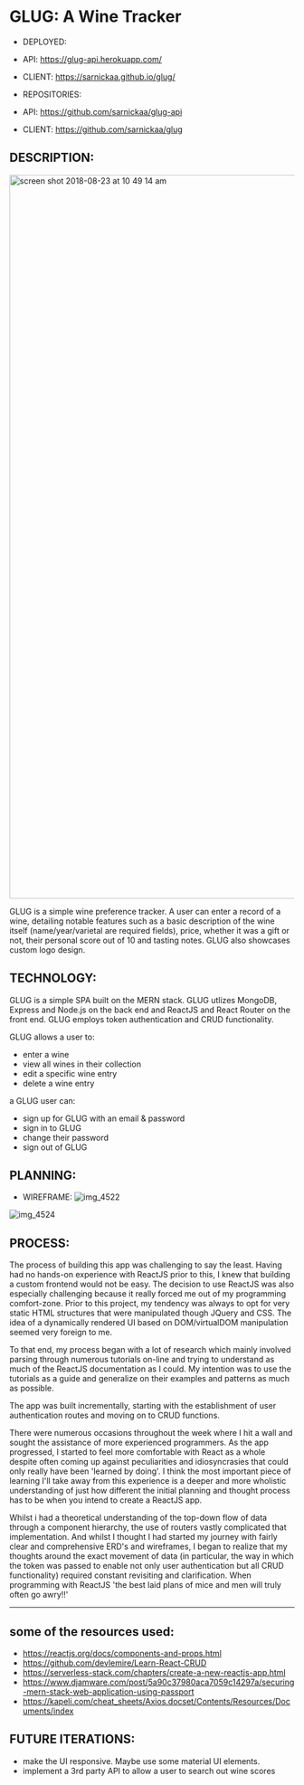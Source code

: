 
GLUG: A Wine Tracker
====================

* DEPLOYED:

* API: https://glug-api.herokuapp.com/
* CLIENT: https://sarnickaa.github.io/glug/

* REPOSITORIES:

* API: https://github.com/sarnickaa/glug-api
* CLIENT: https://github.com/sarnickaa/glug

## DESCRIPTION:
<img width="1280" alt="screen shot 2018-08-23 at 10 49 14 am" src="https://media.git.generalassemb.ly/user/11649/files/3f924fb8-a6c2-11e8-9f3d-9f1ed13c1439">

GLUG is a simple wine preference tracker. A user can enter a record of a wine, detailing notable features such as a basic description of the wine itself (name/year/varietal are required fields), price, whether it was a gift or not, their personal score out of 10 and tasting notes. GLUG also showcases custom logo design.

## TECHNOLOGY:
GLUG is a simple SPA built on the MERN stack. GLUG utlizes MongoDB, Express and Node.js on the back end and ReactJS and React Router on the front end. GLUG employs token authentication and CRUD functionality.

GLUG allows a user to:
* enter a wine
* view all wines in their collection
* edit a specific wine entry
* delete a wine entry

a GLUG user can:
* sign up for GLUG with an email & password
* sign in to GLUG
* change their password
* sign out of GLUG

## PLANNING:

* WIREFRAME: ![img_4522](https://media.git.generalassemb.ly/user/11649/files/78e5b020-a6c2-11e8-9538-52b355dead1f)

![img_4524](https://media.git.generalassemb.ly/user/11649/files/8de13742-a6c2-11e8-911d-cbb8ddec0979)

## PROCESS:
The process of building this app was challenging to say the least. Having had no hands-on experience with ReactJS prior to this, I knew that building a custom frontend would not be easy. The decision to use ReactJS was also especially challenging because it really forced me out of my programming comfort-zone. Prior to this project, my tendency was always to opt for very static HTML structures that were manipulated though JQuery and CSS. The idea of a dynamically rendered UI based on DOM/virtualDOM manipulation seemed very foreign to me.

To that end, my process began with a lot of research which mainly involved parsing through numerous tutorials on-line and trying to understand as much of the ReactJS documentation as I could. My intention was to use the tutorials as a guide and generalize on their examples and patterns as much as possible.

The app was built incrementally, starting with the establishment of user authentication routes and  moving on to CRUD functions.

There were numerous occasions throughout the week where I hit a wall and sought the assistance of more experienced programmers. As the app progressed, I started to feel more comfortable with React as a whole despite often coming up against peculiarities and idiosyncrasies that could only really have been 'learned by doing'. I think the most important piece of learning I'll take away from this experience is a deeper and more wholistic understanding of just how different the initial planning and thought process has to be when you intend to create a ReactJS app.

Whilst i had a theoretical understanding of the top-down flow of data through a component hierarchy, the use of routers vastly complicated that implementation. And whilst I thought I had started my journey with fairly clear and comprehensive ERD's and wireframes, I began to realize that my thoughts around the exact movement of data (in particular, the way in which the token was passed to enable not only user authentication but all CRUD functionality) required constant revisiting and clarification. When programming with ReactJS 'the best laid plans of mice and men will truly often go awry!!'

---

## some of the resources used:
* https://reactjs.org/docs/components-and-props.html
* https://github.com/devlemire/Learn-React-CRUD
* https://serverless-stack.com/chapters/create-a-new-reactjs-app.html
* https://www.djamware.com/post/5a90c37980aca7059c14297a/securing-mern-stack-web-application-using-passport
* https://kapeli.com/cheat_sheets/Axios.docset/Contents/Resources/Documents/index

## FUTURE ITERATIONS:
* make the UI responsive. Maybe use some material UI elements.
* implement a 3rd party API to allow a user to search out wine scores
